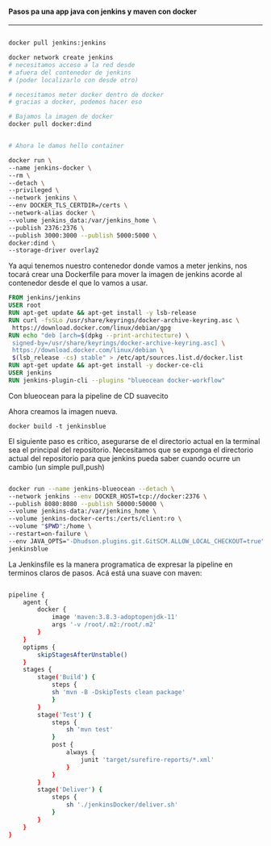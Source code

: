 #### Pasos pa una app java con jenkins y maven con docker
---

```sh

docker pull jenkins:jenkins

docker network create jenkins
# necesitamos acceso a la red desde 
# afuera del contenedor de jenkins
# (poder localizarlo con desde otro)

# necesitamos meter docker dentro de docker
# gracias a docker, podemos hacer eso

# Bajamos la imagen de docker
docker pull docker:dind


# Ahora le damos hello container 

docker run \
--name jenkins-docker \
--rm \
--detach \
--privileged \
--network jenkins \
--env DOCKER_TLS_CERTDIR=/certs \
--network-alias docker \
--volume jenkins_data:/var/jenkins_home \
--publish 2376:2376 \
--publish 3000:3000 --publish 5000:5000 \
docker:dind \
--storage-driver overlay2


```

Ya aqui tenemos nuestro contenedor donde vamos a meter jenkins, nos tocará crear una Dockerfile para mover la imagen de jenkins acorde al contenedor desde el que lo vamos a usar.

```Dockerfile
FROM jenkins/jenkins
USER root
RUN apt-get update && apt-get install -y lsb-release
RUN curl -fsSLo /usr/share/keyrings/docker-archive-keyring.asc \
 https://download.docker.com/linux/debian/gpg
RUN echo "deb [arch=$(dpkg --print-architecture) \
 signed-by=/usr/share/keyrings/docker-archive-keyring.asc] \
 https://download.docker.com/linux/debian \
 $(lsb_release -cs) stable" > /etc/apt/sources.list.d/docker.list
RUN apt-get update && apt-get install -y docker-ce-cli
USER jenkins
RUN jenkins-plugin-cli --plugins "blueocean docker-workflow"


```
Con blueocean para la pipeline de CD suavecito

Ahora creamos la imagen nueva.

`docker build -t jenkinsblue`

El siguiente paso es crítico, asegurarse de el directorio actual en la terminal sea el principal del repositorio. Necesitamos que se exponga el directorio actual del repositorio para que jenkins pueda saber cuando ocurre un cambio (un simple pull,push)


```bash

docker run --name jenkins-blueocean --detach \
--network jenkins --env DOCKER_HOST=tcp://docker:2376 \
--publish 8080:8080 --publish 50000:50000 \
--volume jenkins-data:/var/jenkins_home \
--volume jenkins-docker-certs:/certs/client:ro \
--volume "$PWD":/home \
--restart=on-failure \
--env JAVA_OPTS="-Dhudson.plugins.git.GitSCM.ALLOW_LOCAL_CHECKOUT=true" \
jenkinsblue


```


La Jenkinsfile es la manera programatica de expresar la pipeline en terminos claros de pasos. Acá está una suave con maven:

```bash

pipeline {
    agent {
		docker {
	    	image 'maven:3.8.3-adoptopenjdk-11'
	    	args '-v /root/.m2:/root/.m2'
		}
    }
	optipms {
		skipStagesAfterUnstable()
	}
    stages {
		stage('Build') {
			steps {
			sh 'mvn -B -DskipTests clean package'
	    	}
		}
		stage('Test') {
			steps {
				sh 'mvn test'
	    	}
			post {
				always {
					junit 'target/surefire-reports/*.xml'
				}
			}
		}
		stage('Deliver') {
			steps {
				sh './jenkinsDocker/deliver.sh'
			}
		}
    }
}
```